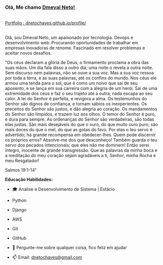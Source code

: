 ### Olá, Me chamo [Dmeval Neto!](https://github.com/dnetochaves)




<br />
 <a href="https://dnetochaves.github.io/profile/" align="left" > Portfolio : dnetochaves.github.io/profile/ </a> 
<br />
<br />


Olá, sou Dmeval Neto, um apaixonado por tecnologia. Devops e desenvolvimento web. Procurando oportunidades de trabalhar em empresas inovadoras de renome. Fascinado em resolver problemas e aceitar novos desafios.

"Os céus declaram a glória de Deus; o firmamento proclama a obra das suas mãos.
Um dia fala disso a outro dia; uma noite o revela a outra noite.
Sem discurso nem palavras, não se ouve a sua voz.
Mas a sua voz ressoa por toda a terra, e as suas palavras, até os confins do mundo. Nos céus ele armou uma tenda para o sol,
que é como um noivo que sai de seu aposento, e se lança em sua carreira com a alegria de um herói.
Sai de uma extremidade dos céus e faz o seu trajeto até a outra; nada escapa ao seu calor.
A lei do Senhor é perfeita, e revigora a alma. Os testemunhos do Senhor são dignos de confiança, e tornam sábios os inexperientes.
Os preceitos do Senhor são justos, e dão alegria ao coração. Os mandamentos do Senhor são límpidos, e trazem luz aos olhos.
O temor do Senhor é puro, e dura para sempre. As ordenanças do Senhor são verdadeiras, são todas elas justas.
São mais desejáveis do que o ouro, do que muito ouro puro; são mais doces do que o mel, do que as gotas do favo.
Por elas o teu servo é advertido; há grande recompensa em obedecer-lhes.
Quem pode discernir os próprios erros? Absolve-me dos que desconheço!
Também guarda o teu servo dos pecados intencionais; que eles não me dominem! Então serei íntegro, inocente de grande transgressão.
Que as palavras da minha boca e a meditação do meu coração sejam agradáveis a ti, Senhor, minha Rocha e meu Resgatador!

Salmos 19:1-14"




**Educação Habilidades:**

- 🎓 Analise e Desenvolvimento de Sistema | Estácio
- Python
- Django
- AWS
- Git
- GitHub

- 💬 Pergunte-me sobre qualquer coisa, fico feliz em ajudar
- 📫 Email: dnetochaves@gmail.com

